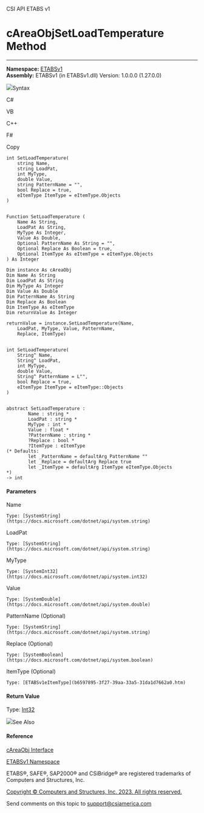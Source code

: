 ﻿

CSI API ETABS v1

# cAreaObjSetLoadTemperature Method  
  
---  
  
**Namespace:** [ETABSv1](2780f1b8-2033-5289-2298-1cdb2a7508d9.htm)  
**Assembly:** ETABSv1 (in ETABSv1.dll) Version: 1.0.0.0 (1.27.0.0)

![](../icons/SectionExpanded.png)Syntax

C#

VB

C++

F#

Copy

    
    
    int SetLoadTemperature(
    	string Name,
    	string LoadPat,
    	int MyType,
    	double Value,
    	string PatternName = "",
    	bool Replace = true,
    	eItemType ItemType = eItemType.Objects
    )
    
    
    Function SetLoadTemperature ( 
    	Name As String,
    	LoadPat As String,
    	MyType As Integer,
    	Value As Double,
    	Optional PatternName As String = "",
    	Optional Replace As Boolean = true,
    	Optional ItemType As eItemType = eItemType.Objects
    ) As Integer
    
    Dim instance As cAreaObj
    Dim Name As String
    Dim LoadPat As String
    Dim MyType As Integer
    Dim Value As Double
    Dim PatternName As String
    Dim Replace As Boolean
    Dim ItemType As eItemType
    Dim returnValue As Integer
    
    returnValue = instance.SetLoadTemperature(Name, 
    	LoadPat, MyType, Value, PatternName, 
    	Replace, ItemType)
    
    
    int SetLoadTemperature(
    	String^ Name, 
    	String^ LoadPat, 
    	int MyType, 
    	double Value, 
    	String^ PatternName = L"", 
    	bool Replace = true, 
    	eItemType ItemType = eItemType::Objects
    )
    
    
    abstract SetLoadTemperature : 
            Name : string * 
            LoadPat : string * 
            MyType : int * 
            Value : float * 
            ?PatternName : string * 
            ?Replace : bool * 
            ?ItemType : eItemType 
    (* Defaults:
            let _PatternName = defaultArg PatternName ""
            let _Replace = defaultArg Replace true
            let _ItemType = defaultArg ItemType eItemType.Objects
    *)
    -> int 
    

#### Parameters

Name

    Type: [SystemString](https://docs.microsoft.com/dotnet/api/system.string)  

LoadPat

    Type: [SystemString](https://docs.microsoft.com/dotnet/api/system.string)  

MyType

    Type: [SystemInt32](https://docs.microsoft.com/dotnet/api/system.int32)  

Value

    Type: [SystemDouble](https://docs.microsoft.com/dotnet/api/system.double)  

PatternName (Optional)

    Type: [SystemString](https://docs.microsoft.com/dotnet/api/system.string)  

Replace (Optional)

    Type: [SystemBoolean](https://docs.microsoft.com/dotnet/api/system.boolean)  

ItemType (Optional)

    Type: [ETABSv1eItemType](b6597895-3f27-39aa-33a5-31da1d7662a0.htm)  

#### Return Value

Type: [Int32](https://docs.microsoft.com/dotnet/api/system.int32)

![](../icons/SectionExpanded.png)See Also

#### Reference

[cAreaObj Interface](2cda9b42-232e-6821-8caa-dc87fd84fed0.htm)

[ETABSv1 Namespace](2780f1b8-2033-5289-2298-1cdb2a7508d9.htm)

ETABS®, SAFE®, SAP2000® and CSiBridge® are registered trademarks of Computers
and Structures, Inc.  

[Copyright © Computers and Structures, Inc. 2023. All rights
reserved.](http://www.csiamerica.com)

Send comments on this topic to
[support@csiamerica.com](mailto:support%40csiamerica.com?Subject=CSI%20API%20ETABS%20v1)

